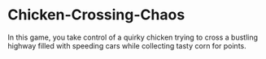 # Chicken-Crossing-Chaos
In this game, you take control of a quirky chicken trying to cross a bustling highway filled with speeding cars while collecting tasty corn for points.
